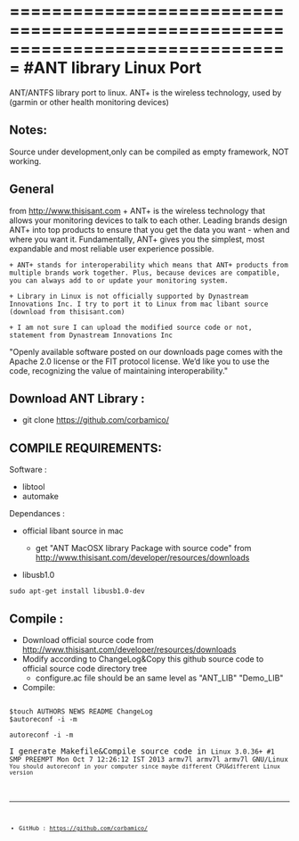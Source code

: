 ===============================================================================
#ANT library Linux Port 
===============================================================================
ANT/ANTFS library port to linux. ANT+ is the wireless technology, used by (garmin or other health monitoring devices)

Notes: 
-------
Source under development,only can be compiled as empty framework, NOT working.

General
-------
from http://www.thisisant.com
    + ANT+ is the wireless technology that allows your monitoring devices to talk to each other. Leading brands design ANT+ into top products to ensure that you get the data you want -  when and where you want it. Fundamentally, ANT+ gives you the simplest, most expandable and most reliable user experience possible.

    + ANT+ stands for interoperability which means that ANT+ products from multiple brands work together. Plus, because devices are compatible, you can always add to or update your monitoring system.

    + Library in Linux is not officially supported by Dynastream Innovations Inc. I try to port it to Linux from mac libant source (download from thisisant.com)

    + I am not sure I can upload the modified source code or not, statement from Dynastream Innovations Inc
"Openly available software posted on our downloads page comes with the Apache 2.0 license or the FIT protocol license. We’d like you to use the code, recognizing the value of maintaining interoperability."


Download ANT Library :
-------
   + git clone https://github.com/corbamico/


COMPILE REQUIREMENTS:
-------
Software :

   + libtool  
   + automake
   
Dependances :
   + official libant source in mac
     - get "ANT MacOSX library Package with source code" from http://www.thisisant.com/developer/resources/downloads

   + libusb1.0
<pre><code>sudo apt-get install libusb1.0-dev
</code></pre>


Compile :
---------
   + Download official source code from http://www.thisisant.com/developer/resources/downloads
   + Modify according to ChangeLog&Copy this github source code to official source code directory tree
     - configure.ac file should be an same level as "ANT_LIB" "Demo_LIB"
   + Compile:
<pre><code>
$touch AUTHORS NEWS README ChangeLog
$autoreconf -i -m
</code></pre>
<pre><code>autoreconf -i -m
</code></pre>
<pre>I generate Makefile&Compile source code in <code>Linux 3.0.36+ #1 SMP PREEMPT Mon Oct 7 12:26:12 IST 2013 armv7l armv7l armv7l GNU/Linux
<code>You should autoreconf in your computer since maybe different CPU&different Linux version</pre>

--------
- GitHub : https://github.com/corbamico/


